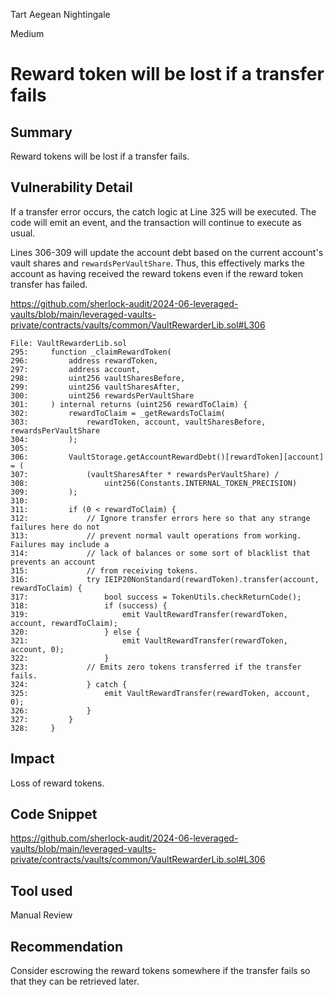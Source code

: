 Tart Aegean Nightingale

Medium

# Reward token will be lost if a transfer fails

## Summary

Reward tokens will be lost if a transfer fails.

## Vulnerability Detail

If a transfer error occurs, the catch logic at Line 325 will be executed. The code will emit an event, and the transaction will continue to execute as usual.

Lines 306-309 will update the account debt based on the current account's vault shares and `rewardsPerVaultShare`. Thus, this effectively marks the account as having received the reward tokens even if the reward token transfer has failed.

https://github.com/sherlock-audit/2024-06-leveraged-vaults/blob/main/leveraged-vaults-private/contracts/vaults/common/VaultRewarderLib.sol#L306

```solidity
File: VaultRewarderLib.sol
295:     function _claimRewardToken(
296:         address rewardToken,
297:         address account,
298:         uint256 vaultSharesBefore,
299:         uint256 vaultSharesAfter,
300:         uint256 rewardsPerVaultShare
301:     ) internal returns (uint256 rewardToClaim) {
302:         rewardToClaim = _getRewardsToClaim(
303:             rewardToken, account, vaultSharesBefore, rewardsPerVaultShare
304:         );
305: 
306:         VaultStorage.getAccountRewardDebt()[rewardToken][account] = (
307:             (vaultSharesAfter * rewardsPerVaultShare) /
308:                 uint256(Constants.INTERNAL_TOKEN_PRECISION)
309:         );
310: 
311:         if (0 < rewardToClaim) {
312:             // Ignore transfer errors here so that any strange failures here do not
313:             // prevent normal vault operations from working. Failures may include a
314:             // lack of balances or some sort of blacklist that prevents an account
315:             // from receiving tokens.
316:             try IEIP20NonStandard(rewardToken).transfer(account, rewardToClaim) {
317:                 bool success = TokenUtils.checkReturnCode();
318:                 if (success) {
319:                     emit VaultRewardTransfer(rewardToken, account, rewardToClaim);
320:                 } else {
321:                     emit VaultRewardTransfer(rewardToken, account, 0);
322:                 }
323:             // Emits zero tokens transferred if the transfer fails.
324:             } catch {
325:                 emit VaultRewardTransfer(rewardToken, account, 0);
326:             }
327:         }
328:     }
```

## Impact

Loss of reward tokens.

## Code Snippet

https://github.com/sherlock-audit/2024-06-leveraged-vaults/blob/main/leveraged-vaults-private/contracts/vaults/common/VaultRewarderLib.sol#L306

## Tool used

Manual Review

## Recommendation

Consider escrowing the reward tokens somewhere if the transfer fails so that they can be retrieved later.